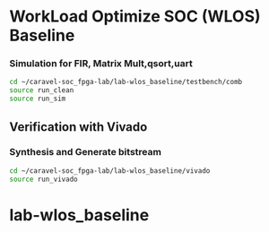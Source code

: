 # WorkLoad Optimize SOC (WLOS) Baseline

### Simulation for FIR, Matrix Mult,qsort,uart
```sh
cd ~/caravel-soc_fpga-lab/lab-wlos_baseline/testbench/comb
source run_clean
source run_sim
```

## Verification with Vivado
### Synthesis and Generate bitstream
```sh
cd ~/caravel-soc_fpga-lab/lab-wlos_baseline/vivado
source run_vivado
```

# lab-wlos_baseline
